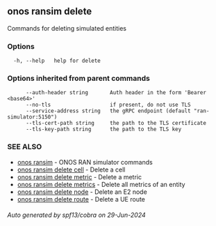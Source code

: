 <!--
SPDX-FileCopyrightText: 2019-present Open Networking Foundation <info@opennetworking.org>

SPDX-License-Identifier: Apache-2.0
-->

## onos ransim delete

Commands for deleting simulated entities

### Options

```
  -h, --help   help for delete
```

### Options inherited from parent commands

```
      --auth-header string       Auth header in the form 'Bearer <base64>'
      --no-tls                   if present, do not use TLS
      --service-address string   the gRPC endpoint (default "ran-simulator:5150")
      --tls-cert-path string     the path to the TLS certificate
      --tls-key-path string      the path to the TLS key
```

### SEE ALSO

* [onos ransim](onos_ransim.md)	 - ONOS RAN simulator commands
* [onos ransim delete cell](onos_ransim_delete_cell.md)	 - Delete a cell
* [onos ransim delete metric](onos_ransim_delete_metric.md)	 - Delete a metric
* [onos ransim delete metrics](onos_ransim_delete_metrics.md)	 - Delete all metrics of an entity
* [onos ransim delete node](onos_ransim_delete_node.md)	 - Delete an E2 node
* [onos ransim delete route](onos_ransim_delete_route.md)	 - Delete a UE route

###### Auto generated by spf13/cobra on 29-Jun-2024
